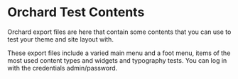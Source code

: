 # Orchard Test Contents



Orchard export files are here that contain some contents that you can use to test your theme and site layout with.

These export files include a varied main menu and a foot menu, items of the most used content types and widgets and typography tests. You can log in with the credentials admin/password.
